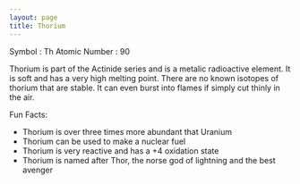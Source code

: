 ```yaml
---
layout: page
title: Thorium
---
```


Symbol : Th
Atomic Number : 90

Thorium is part of the Actinide series and is a metalic radioactive element. It is soft and has a very high melting point. There are no known isotopes of thorium that are stable. It can even burst into flames if simply cut thinly in the air.

Fun Facts:
- Thorium is over three times more abundant that Uranium
- Thorium can be used to make a nuclear fuel
- Thorium is very reactive and has a +4 oxidation state
- Thorium is named after Thor, the norse god of lightning and the best avenger
